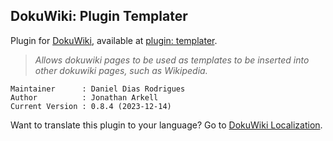 ## DokuWiki: Plugin Templater
Plugin for [DokuWiki](https://www.dokuwiki.org), available at [plugin: templater](https://www.dokuwiki.org/plugin:templater).

> _Allows dokuwiki pages to be used as templates to be inserted into other dokuwiki pages, such as Wikipedia._

    Maintainer      : Daniel Dias Rodrigues
    Author          : Jonathan Arkell
    Current Version : 0.8.4 (2023-12-14)

Want to translate this plugin to your language? Go to [DokuWiki Localization](https://translate.dokuwiki.org/plugin/templater).